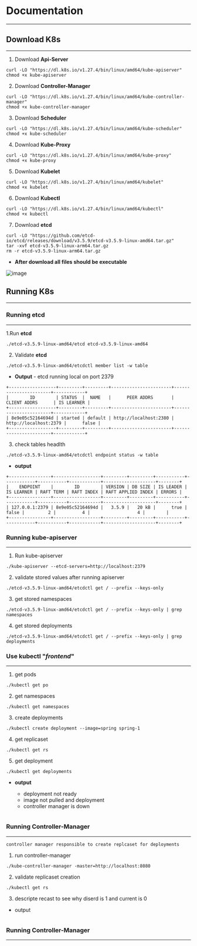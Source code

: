 # Documentation

- --

## Download K8s

- --

1. Download **Api-Server**

```shell
curl -LO "https://dl.k8s.io/v1.27.4/bin/linux/amd64/kube-apiserver"
chmod +x kube-apiserver
```

2. Download **Controller-Manager**

```shell
curl -LO "https://dl.k8s.io/v1.27.4/bin/linux/amd64/kube-controller-manager"
chmod +x kube-controller-manager
```

3. Download **Scheduler**

```shell
curl -LO "https://dl.k8s.io/v1.27.4/bin/linux/amd64/kube-scheduler"
chmod +x kube-scheduler
```

4. Download **Kube-Proxy**

```shell
curl -LO "https://dl.k8s.io/v1.27.4/bin/linux/amd64/kube-proxy"
chmod +x kube-proxy
```

5. Download **Kubelet**

```shell
curl -LO "https://dl.k8s.io/v1.27.4/bin/linux/amd64/kubelet"
chmod +x kubelet
```

6. Download **Kubectl**

```shell
curl -LO "https://dl.k8s.io/v1.27.4/bin/linux/amd64/kubectl"
chmod +x kubectl
```

7. Download **etcd**

```shell
curl -LO "https://github.com/etcd-io/etcd/releases/download/v3.5.9/etcd-v3.5.9-linux-amd64.tar.gz"
tar -xvf etcd-v3.5.9-linux-arm64.tar.gz
rm -r etcd-v3.5.9-linux-arm64.tar.gz
```

* **After download all files should be executable**

![image](https://github.com/AhmedGodaa/k8s/assets/73083104/88867d6d-16e8-460d-82a2-09e15aef3dc5)

## Running K8s

- --

### Running etcd

- --



1.Run  **etcd**

```shell
./etcd-v3.5.9-linux-amd64/etcd etcd-v3.5.9-linux-amd64
```

2. Validate **etcd**

```shell
./etcd-v3.5.9-linux-amd64/etcdctl member list -w table
```

- **Output** - etcd running local on port 2379

```text
+------------------+---------+---------+-----------------------+-----------------------+------------+
|        ID        | STATUS  |  NAME   |      PEER ADDRS       |     CLIENT ADDRS      | IS LEARNER |
+------------------+---------+---------+-----------------------+-----------------------+------------+
| 8e9e05c52164694d | started | default | http://localhost:2380 | http://localhost:2379 |      false |
+------------------+---------+---------+-----------------------+-----------------------+------------+
```

3. check tables headlth

```shell
./etcd-v3.5.9-linux-amd64/etcdctl endpoint status -w table
```

- **output**

```text
+----------------+------------------+---------+---------+-----------+------------+-----------+------------+--------------------+--------+
|    ENDPOINT    |        ID        | VERSION | DB SIZE | IS LEADER | IS LEARNER | RAFT TERM | RAFT INDEX | RAFT APPLIED INDEX | ERRORS |
+----------------+------------------+---------+---------+-----------+------------+-----------+------------+--------------------+--------+
| 127.0.0.1:2379 | 8e9e05c52164694d |   3.5.9 |   20 kB |      true |      false |         2 |          4 |                  4 |        |
+----------------+------------------+---------+---------+-----------+------------+-----------+------------+--------------------+--------+
```

### Running kube-apiserver

- --

1. Run kube-apiserver

```shell
./kube-apiserver --etcd-servers=http://localhost:2379
```

2. validate stored values after running apiserver

```shell
./etcd-v3.5.9-linux-amd64/etcdctl get / --prefix --keys-only
```

3. get stored namespaces

```shell
./etcd-v3.5.9-linux-amd64/etcdctl get / --prefix --keys-only | grep namespaces
```

4. get stored deployments

```shell
./etcd-v3.5.9-linux-amd64/etcdctl get / --prefix --keys-only | grep deployments
```

### Use kubectl "_frontend_"

- --

1. get pods

```shell
./kubectl get po
```

2. get namespaces

```shell
./kubectl get namespaces
```

3. create deployments

```shell
./kubectl create deployment --image=spring spring-1
```

4. get replicaset

```shell
./kubectl get rs
```

5. get deployment

```shell
./kubectl get deployments
```

- **output**


     - deployment not ready 
     - image not pulled and deployment 
     - controller manager is down

```text

```

### Running Controller-Manager

- --

    controller manager responsible to create replcaset for deployments

1. run controller-manager

```shell
./kube-controller-manager -master=http://localhost:8080
```

2. validate replicaset creation

```shell
./kubectl get rs 
```
3. descripte recast to see why diserd is 1 and current is 0 

- output

```text

```


### Running Controller-Manager

- --